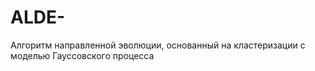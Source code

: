 # ALDE-
Алгоритм направленной эволюции, основанный на кластеризации с моделью Гауссовского процесса 
